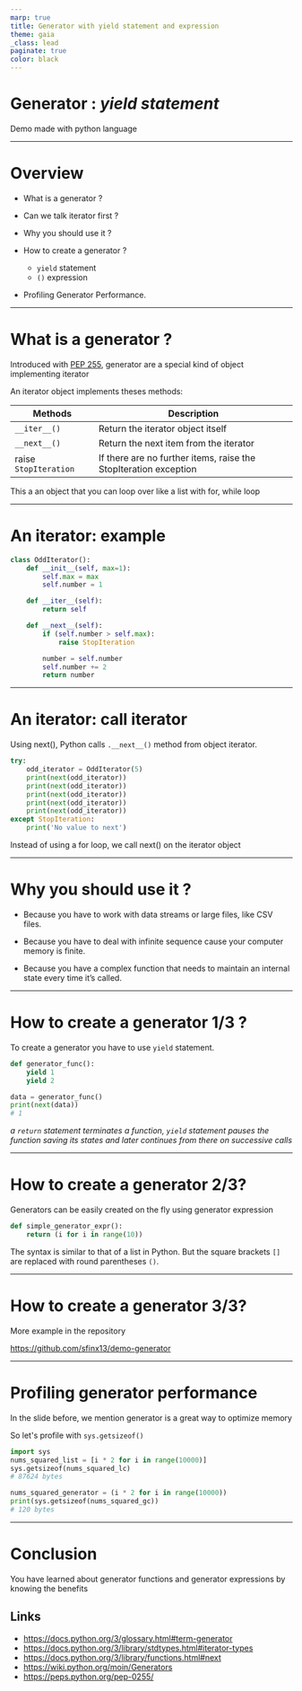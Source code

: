 ```yaml
---
marp: true
title: Generator with yield statement and expression
theme: gaia
_class: lead
paginate: true
color: black
---
```


# Generator : *yield statement*

Demo made with python language

----
# Overview

* What is a generator ?

* Can we talk iterator first ?

* Why you should use it ?

* How to create a generator ?
    - `yield` statement
    - `()` expression

* Profiling Generator Performance.
---

# What is a generator ?

Introduced with [PEP 255](https://peps.python.org/pep-0255/), generator are a special kind of object implementing iterator

An iterator object implements theses methods:

| Methods        |   Description           |
----------|--------------|
```__iter__()```| Return the iterator object itself  |
```__next__()```| Return the next item from the iterator |
raise ```StopIteration```| If there are no further items, raise the StopIteration exception |

This a an object that you can loop over like a list with for, while loop

---

# An iterator: example

```python
class OddIterator():
    def __init__(self, max=1):
        self.max = max
        self.number = 1

    def __iter__(self):
        return self

    def __next__(self):
        if (self.number > self.max):
            raise StopIteration

        number = self.number
        self.number += 2
        return number
```

---

# An iterator: call iterator

Using next(), Python calls ```.__next__()``` method from object iterator.

```python
try:
    odd_iterator = OddIterator(5)
    print(next(odd_iterator))
    print(next(odd_iterator))
    print(next(odd_iterator))
    print(next(odd_iterator))
    print(next(odd_iterator))
except StopIteration:
    print('No value to next')
```

Instead of using a for loop, we call next() on the iterator object 


---

# Why you should use it ?

* Because you have to work with data streams or large files, like CSV files.

* Because you have to deal with infinite sequence cause your computer memory is finite.

* Because you have a complex function that needs to maintain an internal state every time it’s called.
---

# How to create a generator 1/3 ?

To create a generator you have to use `yield` statement.

```python
def generator_func():
    yield 1
    yield 2

data = generator_func()
print(next(data))
# 1
```
*a `return` statement terminates a function, `yield` statement pauses the function saving its states and later continues from there on successive calls*

---
# How to create a generator 2/3?

Generators can be easily created on the fly using generator expression

```python
def simple_generator_expr():
    return (i for i in range(10))
```

The syntax is similar to that of a list in Python. But the square brackets `[]` are replaced with round parentheses `()`.

---
# How to create a generator 3/3?

More example in the repository 

https://github.com/sfinx13/demo-generator

---

# Profiling generator performance
In the slide before, we mention generator is a great way to optimize memory

So let's profile with `sys.getsizeof()`

```python
import sys
nums_squared_list = [i * 2 for i in range(10000)]
sys.getsizeof(nums_squared_lc)
# 87624 bytes

nums_squared_generator = (i * 2 for i in range(10000))
print(sys.getsizeof(nums_squared_gc))
# 120 bytes
```
---
# Conclusion

You have learned about generator functions and generator expressions by knowing the benefits

## Links
* https://docs.python.org/3/glossary.html#term-generator
* https://docs.python.org/3/library/stdtypes.html#iterator-types
* https://docs.python.org/3/library/functions.html#next
* https://wiki.python.org/moin/Generators
* https://peps.python.org/pep-0255/ 
